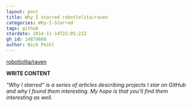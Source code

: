```yaml
---
layout: post
title: Why I starred robotlolita/raven
categories: Why-I-Starred
tags: github
stardate: 2014-11-14T22:05:22Z
gh_id: 14879660
author: Nick Peihl
---
```


[robotlolita/raven](star.repo.html_url)

**WRITE CONTENT**

*"Why I starred" is a series of articles describing projects I star on GitHub and why I found them interesting. My hope is that you'll find them interesting as well.*

